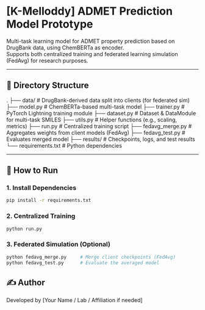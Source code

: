 # [K-Melloddy] ADMET Prediction Model Prototype

Multi-task learning model for ADMET property prediction based on DrugBank data, using ChemBERTa as encoder.  
Supports both centralized training and federated learning simulation (FedAvg) for research purposes.

---

## 📂 Directory Structure
.
├── data/                # DrugBank-derived data split into clients (for federated sim)
├── model.py             # ChemBERTa-based multi-task model
├── trainer.py           # PyTorch Lightning training module
├── dataset.py           # Dataset & DataModule for multi-task SMILES
├── utils.py             # Helper functions (e.g., scaling, metrics)
├── run.py               # Centralized training script
├── fedavg_merge.py      # Aggregates weights from client models (FedAvg)
├── fedavg_test.py       # Evaluates merged model
├── results/             # Checkpoints, logs, and test results
└── requirements.txt     # Python dependencies

---

## 🚀 How to Run

### 1. Install Dependencies
```bash
pip install -r requirements.txt
```

### 2. Centralized Training
```bash
python run.py
```

### 3. Federated Simulation (Optional)
```bash
python fedavg_merge.py     # Merge client checkpoints (FedAvg)
python fedavg_test.py      # Evaluate the averaged model
```

## ✍️ Author

Developed by [Your Name / Lab / Affiliation if needed]
